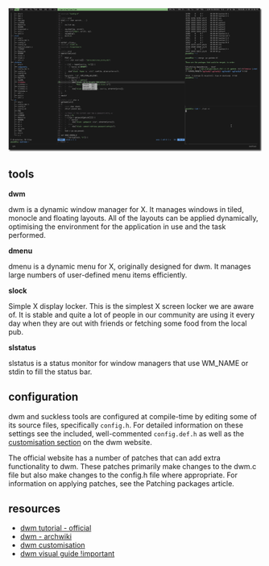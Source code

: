 ![scrot0](https://raw.githubusercontent.com/pavanjadhaw/suckless/master/scrot.png)

## tools

**dwm**

dwm is a dynamic window manager for X.
It manages windows in tiled, monocle and floating layouts. All of the layouts can be applied dynamically, optimising the environment for the application in use and the task performed.

**dmenu**

dmenu is a dynamic menu for X, originally designed for dwm. It manages large numbers of user-defined menu items efficiently.

**slock**

Simple X display locker. This is the simplest X screen locker we are aware of. It is stable and quite a lot of people in our community are using it every day when they are out with friends or fetching some food from the local pub.

**slstatus**

slstatus is a status monitor for window managers that use WM_NAME or stdin to fill the status bar.

## configuration

dwm and suckless tools are configured at compile-time by editing some of its source files, specifically `config.h`.
For detailed information on these settings see the included, well-commented `config.def.h` as well as the [customisation section](https://dwm.suckless.org/customisation/) on the dwm website.

The official website has a number of patches that can add extra functionality to dwm. These patches primarily make changes to the dwm.c file but also make changes to the config.h file where appropriate. For information on applying patches, see the Patching packages article.

## resources

* [dwm tutorial - official](https://dwm.suckless.org/tutorial/)
* [dwm - archwiki](https://wiki.archlinux.org/index.php/dwm)
* [dwm customisation](https://www.linuxjournal.com/content/going-fast-dwm)
* [dwm visual guide !important](http://ratfactor.com/dwm.html)
